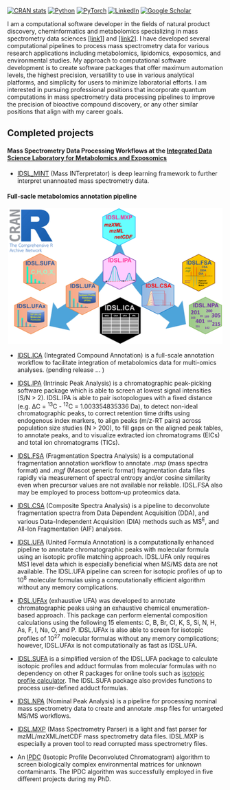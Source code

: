 <!-- badges: start -->
[![CRAN stats](https://img.shields.io/badge/R-276DC3?style=for-the-badge&logo=r&logoColor=white)](https://CRAN.R-project.org/package=IDSL.IPA)
[![Python](https://img.shields.io/badge/python-3670A0?style=for-the-badge&logo=python&logoColor=ffdd54)](https://github.com/idslme/IDSL_MINT)
[![PyTorch](https://img.shields.io/badge/PyTorch-EE4C2C?style=for-the-badge&logo=pytorch&logoColor=white)](https://github.com/idslme/IDSL_MINT)
[![LinkedIn](https://img.shields.io/badge/LinkedIn-0077B5?style=for-the-badge&logo=linkedin&logoColor=white)](https://www.linkedin.com/in/sadjad-fakouri-baygi-31b5a856)
[![Google Scholar](https://img.shields.io/badge/Google%20Scholar-4285F4?style=for-the-badge&logo=google-scholar&logoColor=white)](https://scholar.google.com/citations?hl=en&user=WzBF1YMAAAAJ)
<!-- badges: end -->

I am a computational software developer in the fields of natural product discovery, cheminformatics and metabolomics specializing in mass spectrometry data sciences [[link1]](https://mountsinaiexposomics.org/dr-sadjad-fakouri-baygi-wins-the-mark-p-styczynski-early-career-award-in-computational-metabolomics-from-metabolomics-association-of-north-america-mana/) and [[link2]](https://metabolomicscentre.ca/metabonews-november-issue-mana-conference-presenters). I have developed several computational pipelines to process mass spectrometry data for various research applications including metabolomics, lipidomics, exposomics, and environmental studies. My approach to computational software development is to create software packages that offer maximum automation levels, the highest precision, versatility to use in various analytical platforms, and simplicity for users to minimize laboratorial efforts. I am interested in pursuing professional positions that incorporate quantum computations in mass spectrometry data processing pipelines to improve the precision of bioactive compound discovery, or any other similar positions that align with my career goals.

## Completed projects
#### Mass Spectrometry Data Processing Workflows at the [Integrated Data Science Laboratory for Metabolomics and Exposomics](https://github.com/idslme)

  - [IDSL_MINT](https://github.com/idslme/IDSL_MINT) (Mass INTerpretator) is deep learning framework to further interpret unannoated mass spectrometry data.
    
    

#### Full-sacle metabolomics annotation pipeline
<p align="center">
  <img src="https://github.com/sajfb/sajfb/blob/main/integrated.png" alt="image description" width="500">
</p>

  - [IDSL.ICA](https://github.com/idslme/IDSL.ICA) (Integrated Compound Annotation) is a full-scale annotation workflow to facilitate integration of metabolomics data for multi-omics analyses. (pending release ... )

  - [IDSL.IPA](https://github.com/idslme/IDSL.IPA) (Intrinsic Peak Analysis) is a chromatographic peak-picking software package which is able to screen at lowest signal intensities (S/N > 2). IDSL.IPA is able to pair isotopologues with a fixed distance (e.g. &Delta;C = <sup>13</sup>C - <sup>12</sup>C = 1.003354835336 Da), to detect non-ideal chromatographic peaks, to correct retention time drifts using endogenous index markers, to align peaks (m/z-RT pairs) across population size studies (N > 200), to fill gaps on the aligned peak tables, to annotate peaks, and to visualize extracted ion chromatograms (EICs) and total ion chromatograms (TICs).

  - [IDSL.FSA](https://github.com/idslme/IDSL.FSA) (Fragmentation Spectra Analysis) is a computational fragmentation annotation workflow to annotate *.msp* (mass spectra format) and *.mgf* (Mascot generic format) fragmentation data files rapidly via measurement of spectral entropy and/or cosine similarity even when precursor values are not available nor reliable. IDSL.FSA also may be employed to process bottom-up proteomics data.

  - [IDSL.CSA](https://github.com/idslme/IDSL.CSA) (Composite Spectra Analysis) is a pipeline to deconvolute fragmentation spectra from Data Dependent Acquisition (DDA), and various Data-Independent Acquisition (DIA) methods such as MS<sup>E</sup>, and All-Ion Fragmentation (AIF) analyses.

  - [IDSL.UFA](https://github.com/idslme/IDSL.UFA) (United Formula Annotation) is a computationally enhanced pipeline to annotate chromatographic peaks with molecular formula using an isotopic profile matching approach. IDSL.UFA only requires MS1 level data which is especially beneficial when MS/MS data are not available. The IDSL.UFA pipeline can screen for isotopic profiles of up to 10<sup>8</sup> molecular formulas using a computationally efficient algorithm without any memory complications.

  - [IDSL.UFAx](https://github.com/idslme/IDSL.UFAx) (exhaustive UFA) was developed to annotate chromatographic peaks using an exhaustive chemical enumeration-based approach. This package can perform elemental composition calculations using the following 15 elements: C, B, Br, Cl, K, S, Si, N, H, As, F, I, Na, O, and P. IDSL.UFAx is also able to screen for isotopic profiles of 10<sup>27</sup> molecular formulas without any memory complications; however, IDSL.UFAx is not computationally as fast as IDSL.UFA.

  - [IDSL.SUFA](https://github.com/idslme/IDSL.SUFA) is a simplified version of the IDSL.UFA package to calculate isotopic profiles and adduct formulas from molecular formulas with no dependency on other R packages for online tools such as [isotopic profile calculator](https://ipc.idsl.me/). The IDSL.SUFA package also provides functions to process user-defined adduct formulas.

  - [IDSL.NPA](https://github.com/idslme/IDSL.NPA) (Nominal Peak Analysis) is a pipeline for processing nominal mass spectrometry data to create and annotate .msp files for untargeted MS/MS workflows.

  - [IDSL.MXP](https://github.com/idslme/IDSL.MXP) (Mass Spectrometry Parser) is a light and fast parser for mzML/mzXML/netCDF mass spectrometry data files. IDSL.MXP is especially a proven tool to read corrupted mass spectrometry files.

  - An [IPDC](https://github.com/sajfb/Isotopic-Profile-Deconvolution-Chromatogram-IPDC-algorithm) (Isotopic Profile Deconvoluted Chromatogram) algorithm to screen biologically complex environmental matrices for unknown contaminants. The IPDC algorithm was successfully employed in five different projects during my PhD.
